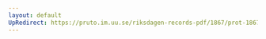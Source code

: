 ```yaml
---
layout: default
UpRedirect: https://pruto.im.uu.se/riksdagen-records-pdf/1867/prot-1867--fk--323/prot-1867--fk--323_000.pdf
---
```

